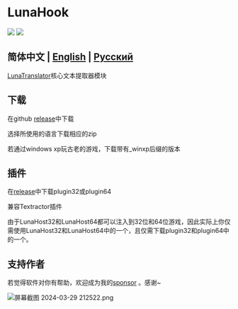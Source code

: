 # LunaHook

<p align="left">
    <a href="./LICENSE"><img src="https://img.shields.io/github/license/test123456654321/LunaHook"></a>
    <a href="https://lunatranslator.xyz/Github/LunaHook/releases"><img src="https://img.shields.io/github/v/release/test123456654321/LunaHook?color=ffa"></a>
</p>

## 简体中文 | [English](README.md) | [Русский](README_ru.md) 

[LunaTranslator](https://lunatranslator.xyz/Github/LunaTranslator)核心文本提取器模块

## 下载

在github [release](https://lunatranslator.xyz/Github/LunaHook/releases)中下载

选择所使用的语言下载相应的zip

若通过windows xp玩古老的游戏，下载带有_winxp后缀的版本

## 插件

在[release](https://lunatranslator.xyz/Github/LunaHook/releases)中下载plugin32或plugin64

兼容Textractor插件

由于LunaHost32和LunaHost64都可以注入到32位和64位游戏，因此实际上你仅需使用LunaHost32和LunaHost64中的一个，且仅需下载plugin32和plugin64中的一个。

## 支持作者

若觉得软件对你有帮助，欢迎成为我的[sponsor](https://patreon.com/HIllya51) <!--或请我一杯[咖啡](https://ko-fi.com/HIllya51)-->。感谢~

<img src="https://p.inari.site/guest/24-04/21/6624ee26d3093.png" alt="屏幕截图 2024-03-29 212522.png" title="屏幕截图 2024-03-29 212522.png" />
